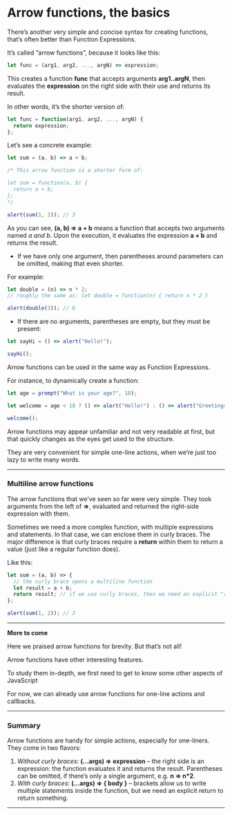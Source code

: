 # Arrow functions, the basics

There’s another very simple and concise syntax for creating functions, that’s often better than Function Expressions.

It’s called “arrow functions”, because it looks like this:

```javascript
let func = (arg1, arg2, ..., argN) => expression;
```

This creates a function **func** that accepts arguments **arg1..argN**, then evaluates the **expression** on the right side with their use and returns its result.

In other words, it’s the shorter version of:

```javascript
let func = function(arg1, arg2, ..., argN) {
  return expression;
};
```

Let’s see a concrete example:

```javascript
let sum = (a, b) => a + b;

/* This arrow function is a shorter form of:

let sum = function(a, b) {
  return a + b;
};
*/

alert(sum(1, 2)); // 3
```

As you can see, **(a, b) => a + b** means a function that accepts two arguments named _a and b_. Upon the execution, it evaluates the expression **a + b** and returns the result.

- If we have only one argument, then parentheses around parameters can be omitted, making that even shorter.

For example:

```javascript
let double = (n) => n * 2;
// roughly the same as: let double = function(n) { return n * 2 }

alert(double(3)); // 6
```

- If there are no arguments, parentheses are empty, but they must be present:

```javascript
let sayHi = () => alert("Hello!");

sayHi();
```

Arrow functions can be used in the same way as Function Expressions.

For instance, to dynamically create a function:

```javascript
let age = prompt("What is your age?", 18);

let welcome = age < 18 ? () => alert("Hello!") : () => alert("Greetings!");

welcome();
```

Arrow functions may appear unfamiliar and not very readable at first, but that quickly changes as the eyes get used to the structure.

They are very convenient for simple one-line actions, when we’re just too lazy to write many words.

---

### Multiline arrow functions

The arrow functions that we’ve seen so far were very simple. They took arguments from the left of **=>**, evaluated and returned the right-side expression with them.

Sometimes we need a more complex function, with multiple expressions and statements. In that case, we can enclose them in curly braces. The major difference is that curly braces require a **return** within them to return a value (just like a regular function does).

Like this:

```javascript
let sum = (a, b) => {
  // the curly brace opens a multiline function
  let result = a + b;
  return result; // if we use curly braces, then we need an explicit "return"
};

alert(sum(1, 2)); // 3
```

---

**More to come**

Here we praised arrow functions for brevity. But that’s not all!

Arrow functions have other interesting features.

To study them in-depth, we first need to get to know some other aspects of JavaScript

For now, we can already use arrow functions for one-line actions and callbacks.

---

### Summary

Arrow functions are handy for simple actions, especially for one-liners. They come in two flavors:

1. _Without curly braces_: **(...args) => expression** – the right side is an expression: the function evaluates it and returns the result. Parentheses can be omitted, if there’s only a single argument, e.g. **n => n\*2**.
2. _With curly braces_: **(...args) => { body }** – brackets allow us to write multiple statements inside the function, but we need an explicit return to return something.

---
